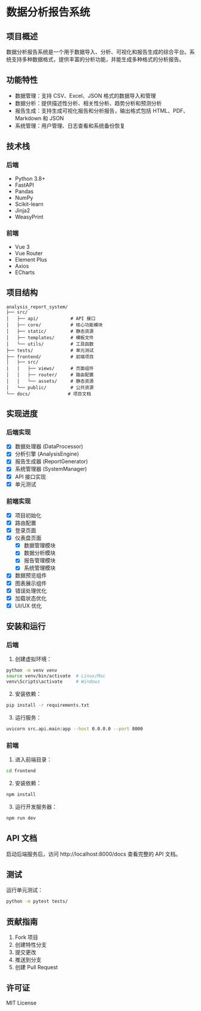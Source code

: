 # 数据分析报告系统

## 项目概述
数据分析报告系统是一个用于数据导入、分析、可视化和报告生成的综合平台。系统支持多种数据格式，提供丰富的分析功能，并能生成多种格式的分析报告。

## 功能特性
- 数据管理：支持 CSV、Excel、JSON 格式的数据导入和管理
- 数据分析：提供描述性分析、相关性分析、趋势分析和预测分析
- 报告生成：支持生成可视化报告和分析报告，输出格式包括 HTML、PDF、Markdown 和 JSON
- 系统管理：用户管理、日志查看和系统备份恢复

## 技术栈
### 后端
- Python 3.8+
- FastAPI
- Pandas
- NumPy
- Scikit-learn
- Jinja2
- WeasyPrint

### 前端
- Vue 3
- Vue Router
- Element Plus
- Axios
- ECharts

## 项目结构
```
analysis_report_system/
├── src/
│   ├── api/            # API 接口
│   ├── core/           # 核心功能模块
│   ├── static/         # 静态资源
│   ├── templates/      # 模板文件
│   └── utils/          # 工具函数
├── tests/              # 单元测试
├── frontend/           # 前端项目
│   ├── src/
│   │   ├── views/      # 页面组件
│   │   ├── router/     # 路由配置
│   │   └── assets/     # 静态资源
│   └── public/         # 公共资源
└── docs/              # 项目文档
```

## 实现进度
### 后端实现
- [x] 数据处理器 (DataProcessor)
- [x] 分析引擎 (AnalysisEngine)
- [x] 报告生成器 (ReportGenerator)
- [x] 系统管理器 (SystemManager)
- [x] API 接口实现
- [x] 单元测试

### 前端实现
- [x] 项目初始化
- [x] 路由配置
- [x] 登录页面
- [x] 仪表盘页面
  - [x] 数据管理模块
  - [x] 数据分析模块
  - [x] 报告管理模块
  - [x] 系统管理模块
- [x] 数据预览组件
- [x] 图表展示组件
- [x] 错误处理优化
- [x] 加载状态优化
- [x] UI/UX 优化

## 安装和运行
### 后端
1. 创建虚拟环境：
```bash
python -m venv venv
source venv/bin/activate  # Linux/Mac
venv\Scripts\activate     # Windows
```

2. 安装依赖：
```bash
pip install -r requirements.txt
```

3. 运行服务：
```bash
uvicorn src.api.main:app --host 0.0.0.0 --port 8000
```

### 前端
1. 进入前端目录：
```bash
cd frontend
```

2. 安装依赖：
```bash
npm install
```

3. 运行开发服务器：
```bash
npm run dev
```

## API 文档
启动后端服务后，访问 http://localhost:8000/docs 查看完整的 API 文档。

## 测试
运行单元测试：
```bash
python -m pytest tests/
```

## 贡献指南
1. Fork 项目
2. 创建特性分支
3. 提交更改
4. 推送到分支
5. 创建 Pull Request

## 许可证
MIT License
